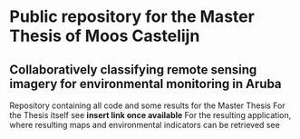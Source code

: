 # Public repository for the Master Thesis of Moos Castelijn
## Collaboratively classifying remote sensing imagery for environmental monitoring in Aruba
Repository containing all code and some results for the Master Thesis
For the Thesis itself see **insert link once available**
For the resulting application, where resulting maps and environmental indicators can be retrieved see []()